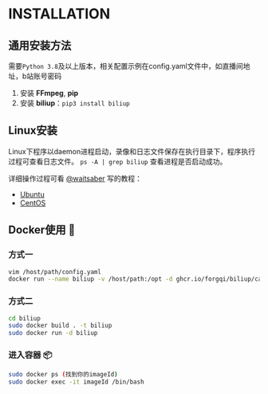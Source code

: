 # INSTALLATION
## 通用安装方法
需要`Python 3.8`及以上版本，相关配置示例在config.yaml文件中，如直播间地址，b站账号密码
1. 安装 __FFmpeg__, __pip__
2. 安装 __biliup__：`pip3 install biliup`
## Linux安装
Linux下程序以daemon进程启动，录像和日志文件保存在执行目录下，程序执行过程可查看日志文件。
`ps -A | grep biliup` 查看进程是否启动成功。

详细操作过程可看 [@waitsaber](https://github.com/waitsaber) 写的教程：
* [Ubuntu](https://blog.waitsaber.org/archives/129) 
* [CentOS](https://blog.waitsaber.org/archives/163)


## Docker使用 🔨
### 方式一
```bash
vim /host/path/config.yaml
docker run --name biliup -v /host/path:/opt -d ghcr.io/forgqi/biliup/caution
```
### 方式二
```bash
cd biliup
sudo docker build . -t biliup
sudo docker run -d biliup
```
### 进入容器 📦
```bash
sudo docker ps (找到你的imageId)
sudo docker exec -it imageId /bin/bash     
```
